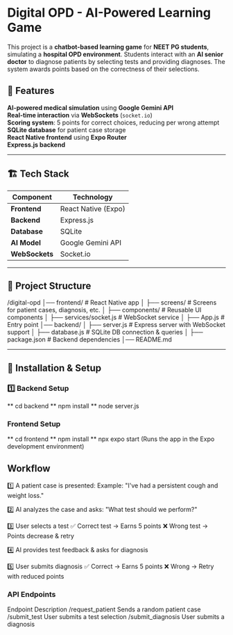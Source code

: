 #  Digital OPD - AI-Powered Learning Game

This project is a **chatbot-based learning game** for **NEET PG students**, simulating a **hospital OPD environment**. Students interact with an **AI senior doctor** to diagnose patients by selecting tests and providing diagnoses. The system awards points based on the correctness of their selections.

## 🚀 Features  
 **AI-powered medical simulation** using **Google Gemini API**  
 **Real-time interaction** via **WebSockets** (`socket.io`)  
 **Scoring system**: 5 points for correct choices, reducing per wrong attempt  
 **SQLite database** for patient case storage  
 **React Native frontend** using **Expo Router**  
 **Express.js backend**  

---

## 🏗️ Tech Stack  

| Component     | Technology |
|--------------|------------|
| **Frontend** | React Native (Expo) |
| **Backend**  | Express.js |
| **Database** | SQLite |
| **AI Model** | Google Gemini API |
| **WebSockets** | Socket.io |

---

## 📂 Project Structure  
/digital-opd │── frontend/ # React Native app │ ├── screens/ # Screens for patient cases, diagnosis, etc. │ ├── components/ # Reusable UI components │ ├── services/socket.js # WebSocket service │ ├── App.js # Entry point │── backend/
│ ├── server.js # Express server with WebSocket support │ ├── database.js # SQLite DB connection & queries │ ├── package.json # Backend dependencies │── README.md

---

## 🔧 Installation & Setup  

### 1️⃣ Backend Setup  
** cd backend
** npm install
** node server.js
###  Frontend Setup
** cd frontend
** npm install
** npx expo start
(Runs the app in the Expo development environment)

## Workflow
1️⃣ A patient case is presented:
Example: "I've had a persistent cough and weight loss."

2️⃣ AI analyzes the case and asks:
"What test should we perform?"

3️⃣ User selects a test
✅ Correct test → Earns 5 points
❌ Wrong test → Points decrease & retry

4️⃣ AI provides test feedback & asks for diagnosis

5️⃣ User submits diagnosis
✅ Correct → Earns 5 points
❌ Wrong → Retry with reduced points

### API Endpoints
Endpoint	Description
/request_patient	Sends a random patient case
/submit_test	User submits a test selection
/submit_diagnosis	User submits a diagnosis

